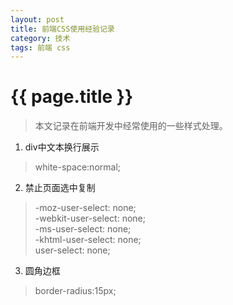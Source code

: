 ```yaml
---
layout: post
title: 前端CSS使用经验记录
category: 技术
tags: 前端 css
---
```


{{ page.title }}
===

> 本文记录在前端开发中经常使用的一些样式处理。

1. div中文本换行展示
> white-space:normal;

2. 禁止页面选中复制
>-moz-user-select: none; <br>
>-webkit-user-select: none; <br>
>-ms-user-select: none; <br>
>-khtml-user-select: none; <br>
>user-select: none; <br>

3. 圆角边框
> border-radius:15px;
